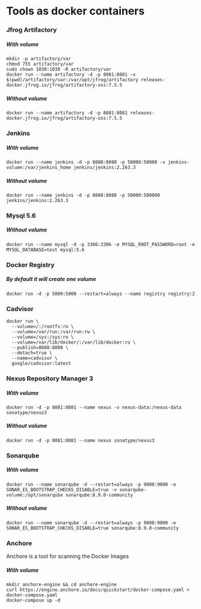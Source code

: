# Tools as docker containers
### Jfrog Artifactory
##### With volume
```
mkdir -p artifactory/var
chmod 755 artifactory/var
sudo chown 1030:1030 -R artifactory/var
docker run --name artifactory -d -p 8081:8081 -v $(pwd)/artifactory/var:/var/opt/jfrog/artifactory releases-docker.jfrog.io/jfrog/artifactory-oss:7.5.5
```
##### Without volume
`docker run --name artifactory -d -p 8081:8081 releases-docker.jfrog.io/jfrog/artifactory-oss:7.5.5`

### Jenkins
##### With volume
`docker run --name jenkins -d -p 8080:8080 -p 50000:50000 -v jenkins-volume:/var/jenkins_home jenkins/jenkins:2.263.3`

##### Without volume
`docker run --name jenkins -d -p 8080:8080 -p 50000:500000 jenkins/jenkins:2.263.3`

### Mysql 5.6
##### Without volume
`docker run --name mysql -d -p 3306:3306 -e MYSQL_ROOT_PASSWORD=root -e MYSQL_DATABASE=test mysql:5.6`

### Docker Registry
##### By default it will create one volume
`docker run -d -p 5000:5000 --restart=always --name registry registry:2`

### Cadvisor
```
docker run \
  --volume=/:/rootfs:ro \
  --volume=/var/run:/var/run:rw \
  --volume=/sys:/sys:ro \
  --volume=/var/lib/docker/:/var/lib/docker:ro \
  --publish=8080:8080 \
  --detach=true \
  --name=cadvisor \
  google/cadvisor:latest
```

### Nexus Repository Manager 3
##### With volume
`docker run -d -p 8081:8081 --name nexus -v nexus-data:/nexus-data sonatype/nexus3`

##### Without volume
`docker run -d -p 8081:8081 --name nexus sonatype/nexus3`

### Sonarqube
##### With volume
`docker run --name sonarqube -d --restart=always -p 9000:9000 -e SONAR_ES_BOOTSTRAP_CHECKS_DISABLE=true -v sonarqube-volume:/opt/sonarqube sonarqube:8.9.0-community`

##### Without volume
`docker run --name sonarqube -d --restart=always -p 9000:9000 -e SONAR_ES_BOOTSTRAP_CHECKS_DISABLE=true sonarqube:8.9.0-community`

### Anchore
Anchore is a tool for scanning the Docker Images

##### With volume
```
mkdir anchore-engine && cd anchore-engine
curl https://engine.anchore.io/docs/quickstart/docker-compose.yaml > docker-compose.yaml
docker-compose up -d
```
